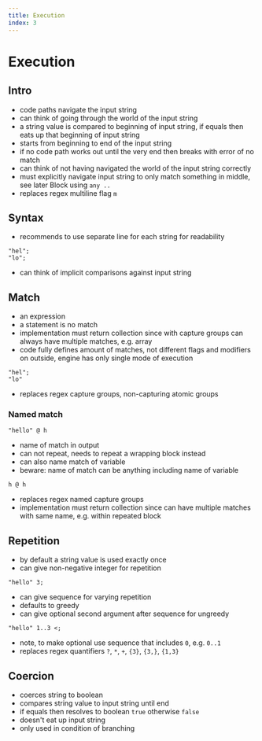 ```yaml
---
title: Execution
index: 3
---
```

# Execution



## Intro

- code paths navigate the input string
- can think of going through the world of the input string
- a string value is compared to beginning of input string, if equals then eats up that beginning of input string
- starts from beginning to end of the input string
- if no code path works out until the very end then breaks with error of no match
- can think of not having navigated the world of the input string correctly
- must explicitly navigate input string to only match something in middle, see later Block using `any ..`
- replaces regex multiline flag `m`



## Syntax

- recommends to use separate line for each string for readability

```
"hel";
"lo";
```

- can think of implicit comparisons against input string



## Match

- an expression
- a statement is no match
- implementation must return collection since with capture groups can always have multiple matches, e.g. array
- code fully defines amount of matches, not different flags and modifiers on outside, engine has only single mode of execution

```
"hel";
"lo"
```

- replaces regex capture groups, non-capturing atomic groups

### Named match

```
"hello" @ h
```

- name of match in output
- can not repeat, needs to repeat a wrapping block instead
- can also name match of variable
- beware: name of match can be anything including name of variable

```
h @ h
```

- replaces regex named capture groups
- implementation must return collection since can have multiple matches with same name, e.g. within repeated block



## Repetition

- by default a string value is used exactly once
- can give non-negative integer for repetition

```
"hello" 3;
```

- can give sequence for varying repetition
- defaults to greedy
- can give optional second argument after sequence for ungreedy

```
"hello" 1..3 <;
```

- note, to make optional use sequence that includes `0`, e.g. `0..1`
- replaces regex quantifiers `?`, `*`, `+`, `{3}`, `{3,}`, `{1,3}` 



## Coercion

- coerces string to boolean
- compares string value to input string until end
- if equals then resolves to boolean `true` otherwise `false`
- doesn't eat up input string
- only used in condition of branching
